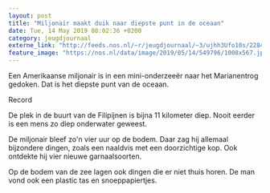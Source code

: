 ```yaml
---
layout: post
title: "Miljonair maakt duik naar diepste punt in de oceaan"
date: Tue, 14 May 2019 08:02:36 +0200
category: jeugdjournaal
externe_link: "http://feeds.nos.nl/~r/jeugdjournaal/~3/ujhh3Ufo10s/2284525"
feature_image: "https://nos.nl/data/image/2019/05/14/549796/1008x567.jpg"
---
```


<p>Een Amerikaanse miljonair is in een mini-onderzeeër naar het Marianentrog gedoken. Dat is het diepste punt van de oceaan.</p>
<p>Record</p>
<p>De plek in de buurt van de Filipijnen is bijna 11 kilometer diep. Nooit eerder is een mens zo diep onderwater geweest.</p>
<p>De miljonair bleef zo'n vier uur op de bodem. Daar zag hij allemaal bijzondere dingen, zoals een naaldvis met een doorzichtige kop. Ook ontdekte hij vier nieuwe garnaalsoorten.</p>
<p>Op de bodem van de zee lagen ook dingen die er niet thuis horen. De man vond ook een plastic tas en snoeppapiertjes.</p><img src="http://feeds.feedburner.com/~r/jeugdjournaal/~4/ujhh3Ufo10s" height="1" width="1" alt=""/>
